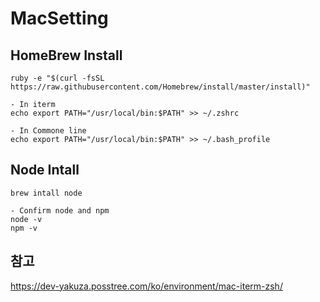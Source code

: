 # MacSetting

## HomeBrew Install
```
ruby -e "$(curl -fsSL https://raw.githubusercontent.com/Homebrew/install/master/install)"

- In iterm
echo export PATH="/usr/local/bin:$PATH" >> ~/.zshrc

- In Commone line
echo export PATH="/usr/local/bin:$PATH" >> ~/.bash_profile

```

## Node Intall
```
brew intall node

- Confirm node and npm
node -v
npm -v
```


## 참고

https://dev-yakuza.posstree.com/ko/environment/mac-iterm-zsh/
